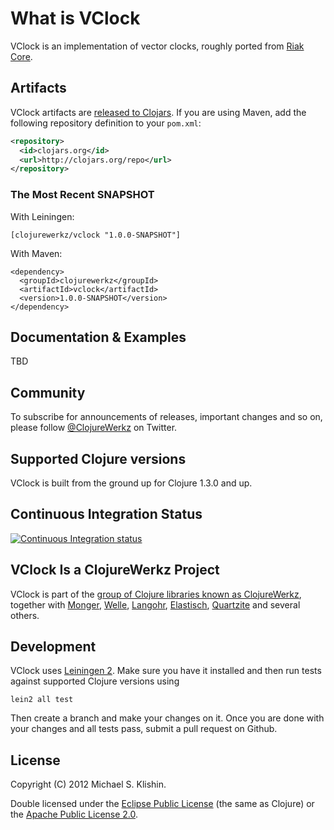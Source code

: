 # What is VClock

VClock is an implementation of vector clocks, roughly ported from [Riak Core](https://github.com/basho/riak_core/blob/master/src/vclock.erl).



## Artifacts

VClock artifacts are [released to Clojars](https://clojars.org/clojurewerkz/vclock). If you are using Maven, add the following repository
definition to your `pom.xml`:

``` xml
<repository>
  <id>clojars.org</id>
  <url>http://clojars.org/repo</url>
</repository>
```


### The Most Recent SNAPSHOT

With Leiningen:

    [clojurewerkz/vclock "1.0.0-SNAPSHOT"]


With Maven:

    <dependency>
      <groupId>clojurewerkz</groupId>
      <artifactId>vclock</artifactId>
      <version>1.0.0-SNAPSHOT</version>
    </dependency>



## Documentation & Examples

TBD


## Community

To subscribe for announcements of releases, important changes and so on, please follow [@ClojureWerkz](https://twitter.com/#!/clojurewerkz) on Twitter.


## Supported Clojure versions

VClock is built from the ground up for Clojure 1.3.0 and up.


## Continuous Integration Status

[![Continuous Integration status](https://secure.travis-ci.org/clojurewerkz/vclock.png)](http://travis-ci.org/clojurewerkz/vclock)



## VClock Is a ClojureWerkz Project

VClock is part of the [group of Clojure libraries known as ClojureWerkz](http://clojurewerkz.org), together with
[Monger](http://clojuremongodb.info), [Welle](http://clojureriak.info), [Langohr](https://github.com/michaelklishin/langohr), [Elastisch](https://github.com/clojurewerkz/elastisch), [Quartzite](https://github.com/michaelklishin/quartzite) and several others.


## Development

VClock uses [Leiningen 2](https://github.com/technomancy/leiningen/blob/master/doc/TUTORIAL.md). Make sure you have it installed and then run tests against
supported Clojure versions using

    lein2 all test

Then create a branch and make your changes on it. Once you are done with your changes and all tests pass, submit a pull request
on Github.



## License

Copyright (C) 2012 Michael S. Klishin.

Double licensed under the [Eclipse Public License](http://www.eclipse.org/legal/epl-v10.html) (the same as Clojure) or the [Apache Public License 2.0](http://www.apache.org/licenses/LICENSE-2.0.html).
